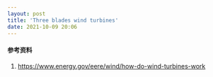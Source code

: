 ```yaml
---
layout: post
title: 'Three blades wind turbines'
date: 2021-10-09 20:06
---
```


#### **参考资料**

1. <https://www.energy.gov/eere/wind/how-do-wind-turbines-work>
